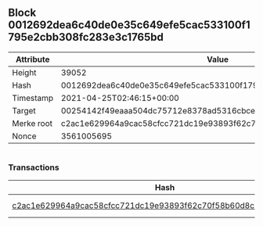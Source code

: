 ## Block 0012692dea6c40de0e35c649efe5cac533100f1795e2cbb308fc283e3c1765bd

Attribute | Value
--- | ---
Height | 39052
Hash | 0012692dea6c40de0e35c649efe5cac533100f1795e2cbb308fc283e3c1765bd
Timestamp | 2021-04-25T02:46:15+00:00
Target | 00254142f49eaaa504dc75712e8378ad5316cbcead634704b3734b6271167cc4
Merke root | c2ac1e629964a9cac58cfcc721dc19e93893f62c70f58b60d8c0cc0834c36e4e
Nonce | 3561005695

```

```

### Transactions

Hash | Amount
--- | ---
[c2ac1e629964a9cac58cfcc721dc19e93893f62c70f58b60d8c0cc0834c36e4e](c2ac1e629964a9cac58cfcc721dc19e93893f62c70f58b60d8c0cc0834c36e4e.md) | 10.00000000 SKEPTI 
